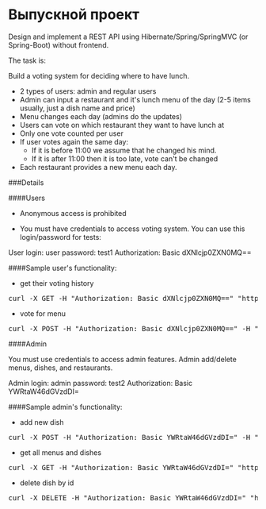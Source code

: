 Выпускной проект
===============================
Design and implement a REST API using Hibernate/Spring/SpringMVC (or Spring-Boot) without frontend.

The task is:

Build a voting system for deciding where to have lunch.

- 2 types of users: admin and regular users
- Admin can input a restaurant and it's lunch menu of the day (2-5 items usually, just a dish name and price)
- Menu changes each day (admins do the updates)
- Users can vote on which restaurant they want to have lunch at
- Only one vote counted per user
- If user votes again the same day:
    - If it is before 11:00 we assume that he changed his mind.
    - If it is after 11:00 then it is too late, vote can't be changed
- Each restaurant provides a new menu each day.

###Details

####Users

- Anonymous access is prohibited

- You must have credentials to access voting system. You can use this login/password for tests:

User login: user password: test1 Authorization: Basic dXNlcjp0ZXN0MQ==

####Sample user's functionality:

- get their voting history

<pre>curl -X GET -H "Authorization: Basic dXNlcjp0ZXN0MQ==" "http://{hostname}/user/votes-history"</pre>

- vote for menu

<pre>curl -X POST -H "Authorization: Basic dXNlcjp0ZXN0MQ==" -H "Content-type:application/json" -d " {\"rest_id\": 100001}"  "http://localhost:8080/user/vote"</pre>


####Admin

You must use credentials to access admin features. Admin add/delete menus, dishes, and restaurants.

Admin login: admin password: test2 Authorization: Basic YWRtaW46dGVzdDI=

####Sample admin's functionality:

- add new dish

<pre>curl -X POST -H "Authorization: Basic YWRtaW46dGVzdDI=" -H "Content-type:application/json" -d " { \"name\": \"Pizza\", \"prica\": 600 } " "http://localhost:8080/admin/dishes"</pre>

- get all menus and dishes

<pre>curl -X GET -H "Authorization: Basic YWRtaW46dGVzdDI=" "http://localhost:8080/admin/menus"</pre>

- delete dish by id

<pre>curl -X DELETE -H "Authorization: Basic YWRtaW46dGVzdDI=" "http://localhost:8080/admin/dishes/100001"</pre>